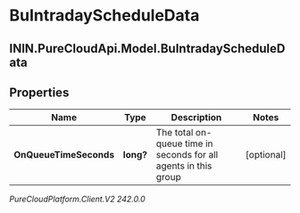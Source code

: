 # BuIntradayScheduleData

## ININ.PureCloudApi.Model.BuIntradayScheduleData

## Properties

|Name | Type | Description | Notes|
|------------ | ------------- | ------------- | -------------|
| **OnQueueTimeSeconds** | **long?** | The total on-queue time in seconds for all agents in this group | [optional] |



_PureCloudPlatform.Client.V2 242.0.0_
